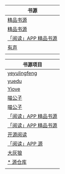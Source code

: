 | 书源                                                                                                          |
|-------------------------------------------------------------------------------------------------------------|
| [精品书源](https://yuedu.xiu2.xyz/shuyuan)                                                                      |
| [精品书源](https://bitbucket.org/xiu2/yuedu/raw/master/shuyuan)                                                 |
| [「阅读」APP 精品书源](https://ghproxy.cc/https://raw.githubusercontent.com/XIU2/Yuedu/master/shuyuan)              |
| [有声](https://moonbegonia.github.io/Source/yuedu/audio.json)                                                 |
| []()                                                                                                        |
 
| 书源项目                                                   |
|--------------------------------------------------------|
| [yeyulingfeng](https://www.yeyulingfeng.com/6077.html) |
| [yuedu](https://cyao2q.github.io/yuedu/)               |
| [Yiove](https://shuyuan.yiove.com/)                    |
| [喵公子](https://dy.mgz6.com/)                            |
| [喵公子](https://yd.mgz6.com/)                            |
| [「阅读」APP 精品书源](https://yuedu.xiu2.xyz/)                |
| [「阅读」APP 精品书源](https://github.com/XIU2/yuedu/)         |
| [开源阅读](https://gedoor.github.io/)                      |
| [「阅读」APP 源](https://legado.aoaostar.com/)              |
| [大灰狼](https://github.com/shidahuilang/shuyuan)         |
| [* 源仓库](https://www.yckceo.com/)                       |
| []()                                                   |
